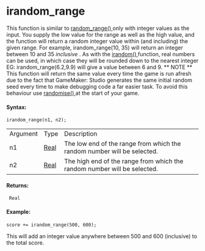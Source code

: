 # irandom_range

This function is similar to [ random_range() ](random_range) only
with integer values as the input. You supply the low value for the range
as well as the high value, and the function will return a random integer
value within (and including) the given range. For example,
irandom_range(10, 35) will return an integer between 10 and 35
*inclusive* . As with the [ irandom() ](irandom) function, real
numbers can be used, in which case they will be rounded down to the
nearest integer EG: irandom_range(6.2,9.9) will give a value between 6
and 9. ** NOTE ** This function will return the same value every time
the game is run afresh due to the fact that GameMaker: Studio generates
the same initial random seed every time to make debugging code a far
easier task. To avoid this behaviour use [ randomise() ](randomise)
at the start of your game.

#### Syntax:

``` gml
irandom_range(n1, n2);
```

|          |                                                                         |                                                                          |
|----------|-------------------------------------------------------------------------|--------------------------------------------------------------------------|
| Argument | Type                                                                    | Description                                                              |
| n1       |  [Real](../../../../../GameMaker_Language/GML_Overview/Data_Types)  | The low end of the range from which the random number will be selected.  |
| n2       |  [Real](../../../../../GameMaker_Language/GML_Overview/Data_Types)  | The high end of the range from which the random number will be selected. |

#### Returns:

``` gml
 Real
```

#### Example:

``` gml
score += irandom_range(500, 600);
```

This will add an integer value anywhere between 500 and 600 (inclusive)
to the total score.
